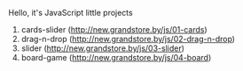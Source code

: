 Hello, it's JavaScript little projects

1) cards-slider (http://new.grandstore.by/js/01-cards)
2) drag-n-drop (http://new.grandstore.by/js/02-drag-n-drop)
3) slider (http://new.grandstore.by/js/03-slider)
4) board-game (http://new.grandstore.by/js/04-board)

